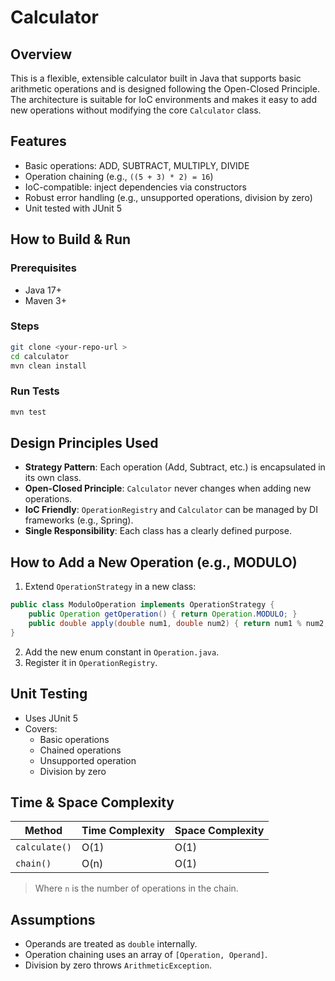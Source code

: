 # Calculator

## Overview

This is a flexible, extensible calculator built in Java that supports basic arithmetic operations and is designed following the Open-Closed Principle. The architecture is suitable for IoC environments and makes it easy to add new operations without modifying the core `Calculator` class.

## Features

- Basic operations: ADD, SUBTRACT, MULTIPLY, DIVIDE
- Operation chaining (e.g., `((5 + 3) * 2) = 16`)
- IoC-compatible: inject dependencies via constructors
- Robust error handling (e.g., unsupported operations, division by zero)
- Unit tested with JUnit 5

## How to Build & Run

### Prerequisites

- Java 17+
- Maven 3+

### Steps

```bash
git clone <your-repo-url >
cd calculator
mvn clean install
```

### Run Tests

```bash
mvn test
```

## Design Principles Used

- **Strategy Pattern**: Each operation (Add, Subtract, etc.) is encapsulated in its own class.
- **Open-Closed Principle**: `Calculator` never changes when adding new operations.
- **IoC Friendly**: `OperationRegistry` and `Calculator` can be managed by DI frameworks (e.g., Spring).
- **Single Responsibility**: Each class has a clearly defined purpose.

## How to Add a New Operation (e.g., MODULO)

1. Extend `OperationStrategy` in a new class:

```java
public class ModuloOperation implements OperationStrategy {
    public Operation getOperation() { return Operation.MODULO; }
    public double apply(double num1, double num2) { return num1 % num2; }
}
```

2. Add the new enum constant in `Operation.java`.
3. Register it in `OperationRegistry`.

## Unit Testing

- Uses JUnit 5
- Covers:
  - Basic operations
  - Chained operations
  - Unsupported operation
  - Division by zero

## Time & Space Complexity

| Method        | Time Complexity | Space Complexity |
| ------------- | --------------- | ---------------- |
| `calculate()` | O(1)            | O(1)             |
| `chain()`     | O(n)            | O(1)             |

> Where `n` is the number of operations in the chain.

## Assumptions

- Operands are treated as `double` internally.
- Operation chaining uses an array of `[Operation, Operand]`.
- Division by zero throws `ArithmeticException`.

